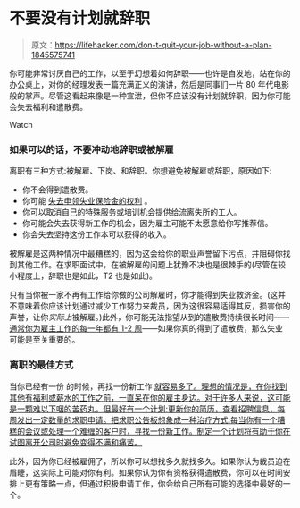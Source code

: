 # 不要没有计划就辞职

> 原文：<https://lifehacker.com/don-t-quit-your-job-without-a-plan-1845575741>

你可能非常讨厌自己的工作，以至于幻想着如何辞职——也许是自发地，站在你的办公桌上，对你的经理发表一篇充满正义的演讲，然后是同事们一片 80 年代电影般的掌声。尽管这看起来像是一种宣泄，但你不应该没有计划就辞职，因为你可能会失去福利和遣散费。

Watch

### 如果可以的话，不要冲动地辞职或被解雇

离职有三种方式:被解雇、下岗、和辞职。你想避免被解雇或辞职，原因如下:

*   你不会得到遣散费。
*   你可能 [失去申领失业保险金的权利](https://www.uschamber.com/co/run/human-resources/can-fired-employees-collect-unemployment#:~:text=In%20general%2C%20unemployment%20benefits%20are,be%20ineligible%20to%20collect%20unemployment.) 。
*   你可以取消自己的特殊服务或培训机会提供给流离失所的工人。
*   你可能会失去获得新工作的机会，因为雇主可能不太愿意给你写推荐信。
*   你会失去坚持这份工作本可以获得的收入。

被解雇是这两种情况中最糟糕的，因为这会给你的职业声誉留下污点，并阻碍你找到其他工作。在求职面试中，在被解雇的问题上犹豫不决也是很棘手的(尽管在较小程度上，辞职也是如此，T2 也是如此)。

只有当你被一家不再有工作给你做的公司解雇时，你才能得到失业救济金。(这并不意味着你应该计划通过减少工作努力来裁员，因为这很容易适得其反，损害你的声誉，让你*实际上*被解雇。)此外，你可能无法指望从到的遣散费持续很长时间——[通常你为雇主工作的每一年都有 1-2 周](https://www.investopedia.com/articles/pf/08/negotiating-severance-agreements.asp#:~:text=The%20severance%20pay%20offered%20is,pay%20for%20each%20year%20worked.)——如果你真的得到了遣散费，那么失业可能是至关重要的。

### **离职的最佳方式**

当你已经有一份 的时候，再找一份新工作 [就容易多了。理想的情况是，在你找到其他有福利或薪水的工作之前，一直呆在你的雇主身边。对于许多人来说，这可能是一颗难以下咽的苦药丸，但最好有一个计划:更新你的简历，查看招聘信息，每周发出一定数量的求职申请。把求职公告板想象成一种治疗方式:每当你有一个糟糕的会议或处理一个难缠的客户时，寻找一份新工作。制定一个计划将有助于你在试图离开公司时避免变得不满和痛苦。](https://money.usnews.com/money/blogs/outside-voices-careers/articles/2016-05-02/getting-a-job-when-you-already-have-one)

此外，因为你已经被雇佣了，所以你可以想找多久就找多久。如果你认为裁员迫在眉睫，这实际上可能对你有利。如果你认为你有资格获得遣散费，你可以在时间安排上更有策略一点，但通过积极申请工作，你会给自己所有可能的选择中最好的一个。